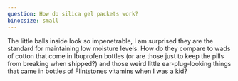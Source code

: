 ```yaml
---
question: How do silica gel packets work?
binocsize: small
---
```


The little balls inside look so impenetrable, I am surprised they are the standard for maintaining low moisture levels. How do they compare to wads of cotton that come in Ibuprofen bottles (or are those just to keep the pills from breaking when shipped?) and those weird little ear-plug-looking things that came in bottles of Flintstones vitamins when I was a kid?
